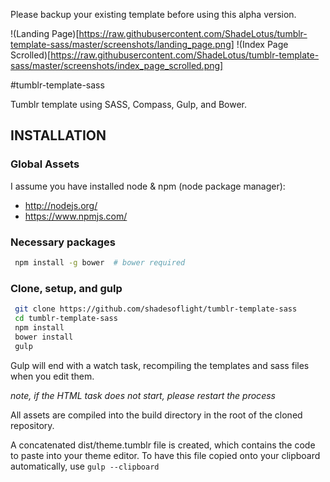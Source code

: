 Please backup your existing template before using this alpha version.

!(Landing Page)[https://raw.githubusercontent.com/ShadeLotus/tumblr-template-sass/master/screenshots/landing_page.png]
!(Index Page Scrolled)[https://raw.githubusercontent.com/ShadeLotus/tumblr-template-sass/master/screenshots/index_page_scrolled.png]

#tumblr-template-sass

Tumblr template using SASS, Compass, Gulp, and Bower.

## INSTALLATION
### Global Assets
I assume you have installed node & npm (node package manager):

+ http://nodejs.org/
+ https://www.npmjs.com/

### Necessary packages
```bash
 npm install -g bower  # bower required
```

### Clone, setup, and gulp
```bash
 git clone https://github.com/shadesoflight/tumblr-template-sass
 cd tumblr-template-sass
 npm install
 bower install
 gulp
```

Gulp will end with a watch task, recompiling the templates and sass files when you edit them.

*note, if the HTML task does not start, please restart the process*

All assets are compiled into the build directory in the root of the cloned repository.

A concatenated dist/theme.tumblr file is created, which contains the code to paste into your theme editor.  To have this file copied onto your clipboard automatically, use `gulp --clipboard`
